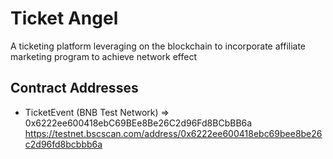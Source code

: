 # Ticket Angel
A ticketing platform leveraging on the blockchain to incorporate affiliate marketing program to achieve network effect

## Contract Addresses
- TicketEvent (BNB Test Network) => 0x6222ee600418ebC69BEe8Be26C2d96Fd8BCbBB6a
https://testnet.bscscan.com/address/0x6222ee600418ebc69bee8be26c2d96fd8bcbbb6a